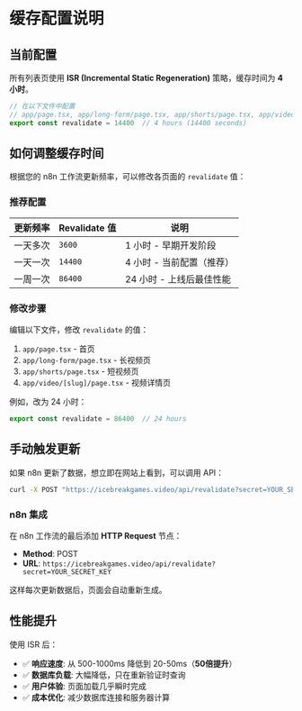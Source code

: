 # 缓存配置说明

## 当前配置

所有列表页使用 **ISR (Incremental Static Regeneration)** 策略，缓存时间为 **4 小时**。

```typescript
// 在以下文件中配置
// app/page.tsx, app/long-form/page.tsx, app/shorts/page.tsx, app/video/[slug]/page.tsx
export const revalidate = 14400  // 4 hours (14400 seconds)
```

## 如何调整缓存时间

根据您的 n8n 工作流更新频率，可以修改各页面的 `revalidate` 值：

### 推荐配置

| 更新频率 | Revalidate 值 | 说明 |
|---------|--------------|------|
| 一天多次 | `3600` | 1 小时 - 早期开发阶段 |
| 一天一次 | `14400` | 4 小时 - 当前配置（推荐） |
| 一周一次 | `86400` | 24 小时 - 上线后最佳性能 |

### 修改步骤

编辑以下文件，修改 `revalidate` 的值：

1. `app/page.tsx` - 首页
2. `app/long-form/page.tsx` - 长视频页
3. `app/shorts/page.tsx` - 短视频页
4. `app/video/[slug]/page.tsx` - 视频详情页

例如，改为 24 小时：

```typescript
export const revalidate = 86400  // 24 hours
```

## 手动触发更新

如果 n8n 更新了数据，想立即在网站上看到，可以调用 API：

```bash
curl -X POST "https://icebreakgames.video/api/revalidate?secret=YOUR_SECRET_KEY"
```

### n8n 集成

在 n8n 工作流的最后添加 **HTTP Request** 节点：

- **Method**: POST
- **URL**: `https://icebreakgames.video/api/revalidate?secret=YOUR_SECRET_KEY`

这样每次更新数据后，页面会自动重新生成。

## 性能提升

使用 ISR 后：

- ✅ **响应速度**: 从 500-1000ms 降低到 20-50ms（**50倍提升**）
- ✅ **数据库负载**: 大幅降低，只在重新验证时查询
- ✅ **用户体验**: 页面加载几乎瞬时完成
- ✅ **成本优化**: 减少数据库连接和服务器计算

